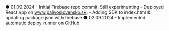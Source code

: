 ● 01.09.2024
    - Initial Firebase repo commit. Still experimenting
    - Deployed React app on www.palivoslovensko.sk.
    - Adding SDK to index.html & updating package.json with firebase
● 02.09.2024
    - Implemented automatic deploy runner on GitHub